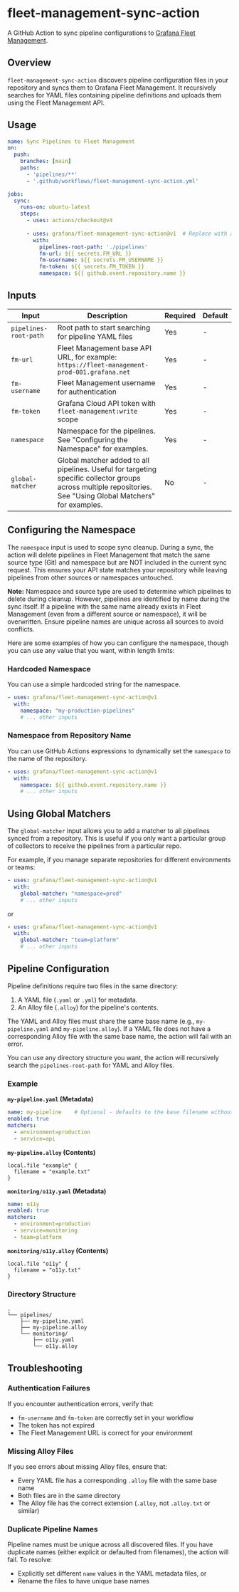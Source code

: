 # fleet-management-sync-action

A GitHub Action to sync pipeline configurations to [Grafana Fleet Management](https://grafana.com/docs/grafana-cloud/send-data/fleet-management/introduction/).

## Overview

`fleet-management-sync-action` discovers pipeline configuration files in your repository and syncs them to Grafana Fleet Management. It recursively searches for YAML files containing pipeline definitions and uploads them using the Fleet Management API.

## Usage

```yaml
name: Sync Pipelines to Fleet Management
on:
  push:
    branches: [main]
    paths:
      - 'pipelines/**'
      - '.github/workflows/fleet-management-sync-action.yml'

jobs:
  sync:
    runs-on: ubuntu-latest
    steps:
      - uses: actions/checkout@v4
      
      - uses: grafana/fleet-management-sync-action@v1  # Replace with actual version
        with:
          pipelines-root-path: './pipelines'
          fm-url: ${{ secrets.FM_URL }}
          fm-username: ${{ secrets.FM_USERNAME }}
          fm-token: ${{ secrets.FM_TOKEN }}
          namespace: ${{ github.event.repository.name }}
```

## Inputs

| Input | Description | Required | Default |
|-------|-------------|----------|---------|
| `pipelines-root-path` | Root path to start searching for pipeline YAML files | Yes | - |
| `fm-url` | Fleet Management base API URL, for example: `https://fleet-management-prod-001.grafana.net` | Yes | - |
| `fm-username` | Fleet Management username for authentication | Yes | - |
| `fm-token` | Grafana Cloud API token with `fleet-management:write` scope | Yes | - |
| `namespace` | Namespace for the pipelines. See "Configuring the Namespace" for examples. | Yes | - |
| `global-matcher` | Global matcher added to all pipelines. Useful for targeting specific collector groups across multiple repositories. See "Using Global Matchers" for examples. | No | - |

## Configuring the Namespace

The `namespace` input is used to scope sync cleanup. During a sync, the action will delete pipelines in Fleet Management that match the same source type (Git) and namespace but are NOT included in the current sync request. This ensures your API state matches your repository while leaving pipelines from other sources or namespaces untouched.

**Note:** Namespace and source type are used to determine which pipelines to delete during cleanup. However, pipelines are identified by name during the sync itself. If a pipeline with the same name already exists in Fleet Management (even from a different source or namespace), it will be overwritten. Ensure pipeline names are unique across all sources to avoid conflicts.

Here are some examples of how you can configure the namespace, though you can use any value that you want, within length limits:

### Hardcoded Namespace

You can use a simple hardcoded string for the namespace.

```yaml
- uses: grafana/fleet-management-sync-action@v1
  with:
    namespace: "my-production-pipelines"
    # ... other inputs
```

### Namespace from Repository Name

You can use GitHub Actions expressions to dynamically set the `namespace` to the name of the repository.

```yaml
- uses: grafana/fleet-management-sync-action@v1
  with:
    namespace: ${{ github.event.repository.name }}
    # ... other inputs
```

## Using Global Matchers

The `global-matcher` input allows you to add a matcher to all pipelines synced from a repository. This is useful if you only want a particular group of collectors to receive the pipelines from a particular repo.

For example, if you manage separate repositories for different environments or teams:

```yaml
- uses: grafana/fleet-management-sync-action@v1
  with:
    global-matcher: "namespace=prod"
    # ... other inputs
```

or

```yaml
- uses: grafana/fleet-management-sync-action@v1
  with:
    global-matcher: "team=platform"
    # ... other inputs
```

## Pipeline Configuration

Pipeline definitions require two files in the same directory:

1. A YAML file (`.yaml` or `.yml`) for metadata.
2. An Alloy file (`.alloy`) for the pipeline's contents.

The YAML and Alloy files must share the same base name (e.g., `my-pipeline.yaml` and `my-pipeline.alloy`). If a YAML file does not have a corresponding Alloy file with the same base name, the action will fail with an error.

You can use any directory structure you want, the action will recursively search the `pipelines-root-path` for YAML and Alloy files.

### Example

**`my-pipeline.yaml` (Metadata)**

```yaml
name: my-pipeline    # Optional - defaults to the base filename without extension
enabled: true
matchers:
  - environment=production
  - service=api
```

**`my-pipeline.alloy` (Contents)**

```alloy
local.file "example" {
  filename = "example.txt"
}
```

**`monitoring/o11y.yaml` (Metadata)**

```yaml
name: o11y
enabled: true
matchers:
  - environment=production
  - service=monitoring
  - team=platform
```

**`monitoring/o11y.alloy` (Contents)**

```alloy
local.file "o11y" {
  filename = "o11y.txt"
}
```

### Directory Structure

```text
.
└── pipelines/
    ├── my-pipeline.yaml
    ├── my-pipeline.alloy
    └── monitoring/
        ├── o11y.yaml
        └── o11y.alloy
```

## Troubleshooting

### Authentication Failures

If you encounter authentication errors, verify that:

- `fm-username` and `fm-token` are correctly set in your workflow
- The token has not expired
- The Fleet Management URL is correct for your environment

### Missing Alloy Files

If you see errors about missing Alloy files, ensure that:

- Every YAML file has a corresponding `.alloy` file with the same base name
- Both files are in the same directory
- The Alloy file has the correct extension (`.alloy`, not `.alloy.txt` or similar)

### Duplicate Pipeline Names

Pipeline names must be unique across all discovered files. If you have duplicate names (either explicit or defaulted from filenames), the action will fail. To resolve:

- Explicitly set different `name` values in the YAML metadata files, or
- Rename the files to have unique base names
